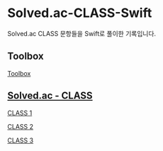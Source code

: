 # Solved.ac-CLASS-Swift
Solved.ac CLASS 문항들을 Swift로 풀이한 기록입니다.

## Toolbox

[Toolbox](https://www.notion.so/Toolbox-17373fb4cef080ebad6ecbdd4dce8629?pvs=21)

## [Solved.ac - CLASS](https://solved.ac/class)

[CLASS 1](https://www.notion.so/CLASS-1-16b73fb4cef0801ca4d9cd4721d0b6f4?pvs=21)

[CLASS 2](https://www.notion.so/16d73fb4cef080a6a257e62da44b20a5?pvs=21)

[CLASS 3](https://www.notion.so/CLASS-3-17373fb4cef08057b289e46b65ee2da6?pvs=21)

